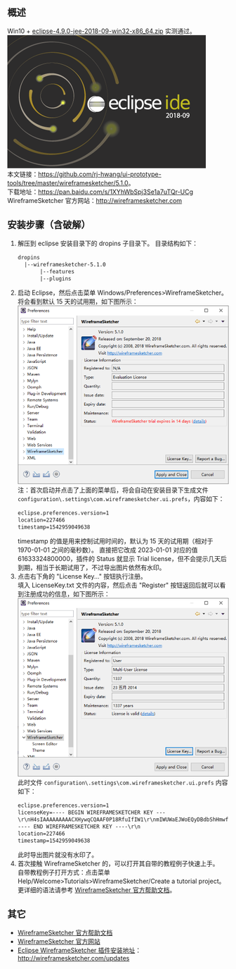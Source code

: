 ## 概述

Win10 + [eclipse-4.9.0-jee-2018-09-win32-x86_64.zip](https://mirrors.tuna.tsinghua.edu.cn/eclipse/technology/epp/downloads/release/2018-09/R/eclipse-jee-2018-09-win32-x86_64.zip) 实测通过。  
![eclipse-4.9.0-201809](eclipse-4.9.0-201809.png)  
本文链接：<https://github.com/rj-hwang/ui-prototype-tools/tree/master/wireframesketcher/5.1.0>。  
下载地址：<https://pan.baidu.com/s/1XYhWbSpj3Se1a7uTQr-UCg>  
WireframeSketcher 官方网站：<http://wireframesketcher.com>

## 安装步骤（含破解）

1. 解压到 eclipse 安装目录下的 dropins 子目录下。
    目录结构如下：  
    ```
    dropins
      |--wireframesketcher-5.1.0
           |--features
           |--plugins
    ```
2. 启动 Eclipse，然后点击菜单 Windows/Preferences>WireframeSketcher。  
    将会看到默认 15 天的试用期，如下图所示：  
    ![TrialExpiresIn14days](TrialExpiresIn14days.png)  
    注：首次启动并点击了上面的菜单后，将会自动在安装目录下生成文件 `configuration\.settings\com.wireframesketcher.ui.prefs`，内容如下：
    ```
    eclipse.preferences.version=1
    location=227466
    timestamp=1542959049638
    
    ```
    timestamp 的值是用来控制试用时间的，默认为 15 天的试用期（相对于 1970-01-01 之间的毫秒数）。
    直接把它改成 2023-01-01 对应的值 61633324800000，插件的 Status 就显示 Trial license，但不会提示几天后到期，相当于长期试用了，不过导出图片依然有水印。
3. 点击右下角的 "License Key..." 按钮执行注册。  
    填入 LicenseKey.txt 文件的内容，然后点击 "Register" 按钮返回后就可以看到注册成功的信息，如下图所示：  
    ![LicenseIsValid](LicenseIsValid.png)  
    此时文件 `configuration\.settings\com.wireframesketcher.ui.prefs` 内容如下：
    ```
    eclipse.preferences.version=1
    licenseKey=---- BEGIN WIREFRAMESKETCHER KEY ---\r\nH4sIAAAAAAAAACXHywqCQAAF0P18RfuIfIW1\r\nmIWUWaEJWoEQyDBdbShHmwfl30d0dqeutWgl\r\nM1ahrmm2fq+3UZoO8a5DYBOvTJah4l3MvdF/\r\n7oroXnx4fsqz/uIcmse+KVFl06jii9Xx8b7S\r\nKyWNAqjsidDaYsMMqOfPncXcc9yAdExIA8kk\r\nRwWmNHV9PyQvy6QRZvxPoRXaQOF26ulZQxEz\r\nDqCZfRox+32SCg6p8QVSyM/muwAAAA\=\=\r\n----- END WIREFRAMESKETCHER KEY ----\r\n
    location=227466
    timestamp=1542959049638

    ```
    此时导出图片就没有水印了。
4. 首次接触 WireframeSketcher 的，可以打开其自带的教程例子快速上手。  
    自带教程例子打开方式：点击菜单 Help/Welcome>Tutorials>WireframeSketcher/Create a tutorial project。  
    更详细的语法请参考 [WireframeSketcher 官方帮助文档](http://wireframesketcher.com/help/help.html)。

## 其它

- [WireframeSketcher 官方帮助文档](http://wireframesketcher.com/help/help.html)
- [WireframeSketcher 官方网站](http://wireframesketcher.com)
- [Eclipse WireframeSketcher 插件安装地址](http://wireframesketcher.com/updates)： http://wireframesketcher.com/updates


[破解来源]: https://www.zhinin.com/wireframesketcher-mac.html
